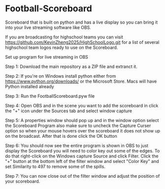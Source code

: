 # Football-Scoreboard
Scoreboard that is built on python and has a live display so you can bring it into your live streaming software like OBS.

If you are broadcasting for highschool teams you can visit https://github.com/KevinZheng2025/HighSchoolLogo.git for a list of several highschool team logos ready to use on the Scoreboard.

Set up program for live streaming in OBS

Step 1: Download the main repository as a ZIP file and extranct it.

Step 2: If you're on Windows install python either from https://www.python.org/downloads/ or the Microsoft Store. Macs will have Python installed already

Step 3: Run the FootballScoreboard.pyw file

Step 4: Open OBS and in the scene you want to add the scoreboard in click the "+" icon under the Sources tab and select window capture

Step 5: A properties window should pop up and in the window option select the Scoreboard Program also make sure to uncheck the Capture Curser option so when your mouse hovers over           the scoreboard it does not show up on the broadcast. After that is done click the OK button

Step 6: You should now see the entire program is shown in OBS to just display the Scoreboard you will need to color key out some of the edges. To do that right-click on the                Windows capture Source and click Filter. Click the "+" button at the bottom left of the filter window and select "Color Key" and set Similarity to 497 to remove some of            the spills.

Step 7: You can now close out of the filter window and adjust the position of your scoreboard.
